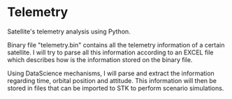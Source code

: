# Telemetry
Satellite's telemetry analysis using Python. 

Binary file "telemetry.bin" contains all the telemetry
information of a certain satellite. I will try to parse 
all this information according to an EXCEL file which 
describes how is the information stored on the binary file. 

Using DataScience mechanisms, I will parse and extract 
the information regarding time, orbital position and 
attitude. This information will then be stored in files 
that can be imported to STK to perform scenario simulations. 
